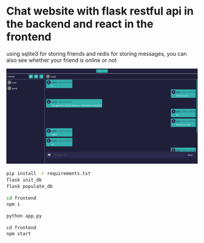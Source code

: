 # Chat website with flask restful api in the backend and react in the frontend

using sqlite3 for storing friends and redis for storing messages, you can also see whether your friend is online or not

![Preview](./preview.png)

```cmd
pip install -r requirements.txt
flask init_db
flask populate_db
```

```cmd
cd frontend
npm i
```

```cmd
python app.py
```

```
cd frontend
npm start
```
